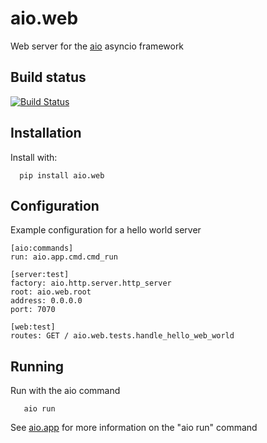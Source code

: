 aio.web
=======

Web server for the [aio](https://github.com/phlax/aio) asyncio framework

Build status
------------
[![Build Status](https://travis-ci.org/phlax/aio.web.svg?branch=master)](https://travis-ci.org/phlax/aio.web)

Installation
------------

Install with:

```
  pip install aio.web
```

Configuration
-------------

Example configuration for a hello world server

```
[aio:commands]
run: aio.app.cmd.cmd_run

[server:test]
factory: aio.http.server.http_server
root: aio.web.root
address: 0.0.0.0
port: 7070

[web:test]
routes: GET / aio.web.tests.handle_hello_web_world
```


Running
-------

Run with the aio command

```
   aio run
```

See [aio.app](http://github.com/phlax/aio.app) for more information on the "aio run" command

